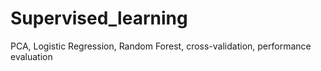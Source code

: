 # Supervised_learning
PCA, Logistic Regression, Random Forest, cross-validation, performance evaluation
